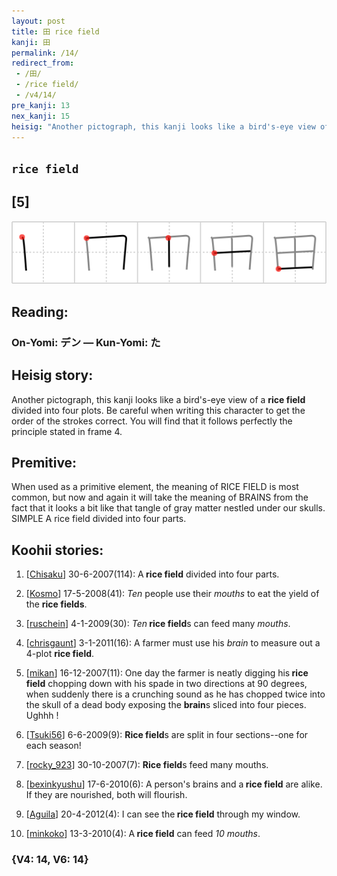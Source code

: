 ```yaml
---
layout: post
title: 田 rice field
kanji: 田
permalink: /14/
redirect_from:
 - /田/
 - /rice field/
 - /v4/14/
pre_kanji: 13
nex_kanji: 15
heisig: "Another pictograph, this kanji looks like a bird's-eye view of a <b>rice field</b> divided into four plots. Be careful when writing this character to get the order of the strokes correct. You will find that it follows perfectly the principle stated in frame 4. When used as a primitive element, the meaning of RICE FIELD is most common, but now and again it will take the meaning of BRAINS from the fact that it looks a bit like that tangle of gray matter nestled under our skulls. SIMPLE A rice field divided into four parts."
---
```


## `rice field`

## [5]

<div class="stroke"><img src="../images/E794B0.png" /></div>

## Reading:

### On-Yomi: デン &mdash; Kun-Yomi: た

## Heisig story:

Another pictograph, this kanji looks like a bird's-eye view of a <b>rice field</b> divided into four plots. Be careful when writing this character to get the order of the strokes correct. You will find that it follows perfectly the principle stated in frame 4.

## Premitive:

When used as a primitive element, the meaning of RICE FIELD is most common, but now and again it will take the meaning of BRAINS from the fact that it looks a bit like that tangle of gray matter nestled under our skulls. SIMPLE A rice field divided into four parts.

## Koohii stories:

1) [<a href="http://kanji.koohii.com/profile/Chisaku">Chisaku</a>] 30-6-2007(114): A<strong> rice field</strong> divided into four parts.

2) [<a href="http://kanji.koohii.com/profile/Kosmo">Kosmo</a>] 17-5-2008(41): <em>Ten</em> people use their <em>mouths</em> to eat the yield of the <strong>rice fields</strong>.

3) [<a href="http://kanji.koohii.com/profile/ruschein">ruschein</a>] 4-1-2009(30): <em>Ten</em><strong> rice field</strong>s can feed many <em>mouths</em>.

4) [<a href="http://kanji.koohii.com/profile/chrisgaunt">chrisgaunt</a>] 3-1-2011(16): A farmer must use his <em>brain</em> to measure out a 4-plot <strong>rice field</strong>.

5) [<a href="http://kanji.koohii.com/profile/mikan">mikan</a>] 16-12-2007(11): One day the farmer is neatly digging his<strong> rice field</strong> chopping down with his spade in two directions at 90 degrees, when suddenly there is a crunching sound as he has chopped twice into the skull of a dead body exposing the <strong>brain</strong>s sliced into four pieces. Ughhh !

6) [<a href="http://kanji.koohii.com/profile/Tsuki56">Tsuki56</a>] 6-6-2009(9): <strong>Rice field</strong>s are split in four sections--one for each season!

7) [<a href="http://kanji.koohii.com/profile/rocky_923">rocky_923</a>] 30-10-2007(7): <strong>Rice field</strong>s feed many mouths.

8) [<a href="http://kanji.koohii.com/profile/bexinkyushu">bexinkyushu</a>] 17-6-2010(6): A person&#039;s brains and a<strong> rice field</strong> are alike. If they are nourished, both will flourish.

9) [<a href="http://kanji.koohii.com/profile/Aguila">Aguila</a>] 20-4-2012(4): I can see the<strong> rice field</strong> through my window.

10) [<a href="http://kanji.koohii.com/profile/minkoko">minkoko</a>] 13-3-2010(4): A<strong> rice field</strong> can feed <em>10</em> <em>mouths</em>.

### {V4: 14, V6: 14}
